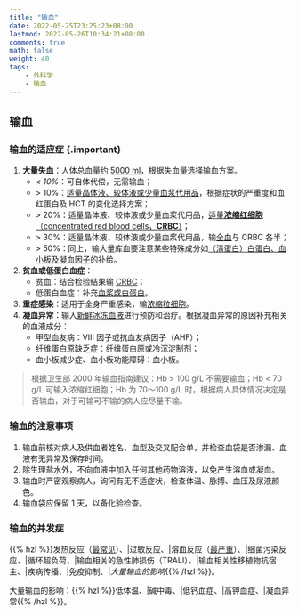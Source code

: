 ```yaml
---
title: "输血"
date: 2022-05-25T23:25:23+08:00
lastmod: 2022-05-26T10:34:21+08:00
comments: true
math: false
weight: 40
tags:
    - 外科学
    - 输血
---
```


## 输血

### 输血的适应症 {.important}

1. **大量失血**：人体总血量约 <ins>5000 ml</ins>，根据失血量选择输血方案。
    - *\< 10%*：可自体代偿，无需输血；
    - \> 10%：<ins>适量晶体液、较体液或少量血浆代用品</ins>，根据症状的严重度和血红蛋白及 HCT 的变化选择方案；
    - \> 20%：适量晶体液、较体液或少量血浆代用品，<ins>适量**浓缩红细胞**（concentrated red blood cells，**CRBC**）</ins>；
    - \> 30%：适量晶体液、较体液或少量血浆代用品，输<ins>全血</ins>与 CRBC 各半；
    - \> 50%：同上，输大量库血要注意某些特殊成分如<ins>（清蛋白）白蛋白、血小板及凝血因子</ins>的补给。
2. **贫血或低蛋白血症**：
    - 贫血：结合检验结果输 <ins>CRBC</ins>；
    - 低蛋白血症：补充<ins>血浆或白蛋白</ins>。　
3. **重症感染**：适用于全身严重感染，输<ins>浓缩粒细胞</ins>。
4. **凝血异常**：输入<ins>新鲜冰冻血液</ins>进行预防和治疗。根据凝血异常的原因补充相关的血液成分：
    - 甲型血友病：Ⅷ 因子或抗血友病因子（AHF）；
    - 纤维蛋白原缺乏症：纤维蛋白原或冷沉淀制剂；
    - 血小板减少症、血小板功能障碍：血小板。

> 根据卫生部 2000 年输血指南建议：Hb \> 100 g/L 不需要输血；Hb \< 70 g/L 可输入浓缩红细胞；Hb 为 70～100 g/L 时，根据病人具体情况决定是否输血，对于可输可不输的病人应尽量不输。

### 输血的注意事项

1. 输血前核对病人及供血者姓名、血型及交叉配合单，并检查血袋是否渗漏、血液有无异常及保存时间。
2. 除生理盐水外，不向血液中加入任何其他药物溶液，以免产生溶血或凝血。
3. 输血时严密观察病人，询问有无不适症状，检查体温、脉搏、血压及尿液颜色。
4. 输血袋应保留 1 天，以备化验检查。

### 输血的并发症

{{% hzl %}}发热反应（<ins>最常见</ins>）、|过敏反应、|溶血反应（<ins>最严重</ins>）、|细菌污染反应、|循环超负荷、|输血相关的急性肺损伤（TRALI）、|输血相关性移植物抗宿主、|疾病传播、|免疫抑制、|*大量输血的影响*{{% /hzl %}}。

大量输血的影响：{{% hzl %}}低体温、|碱中毒、|低钙血症、|高钾血症、|凝血异常{{% /hzl %}}。
